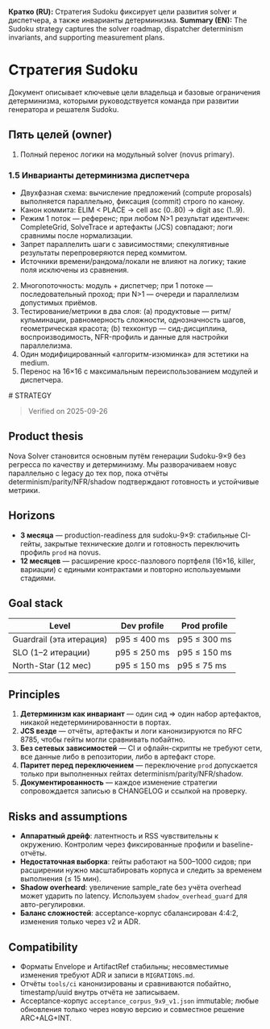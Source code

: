 **Кратко (RU):** Стратегия Sudoku фиксирует цели развития solver и диспетчера, а также инварианты детерминизма.
**Summary (EN):** The Sudoku strategy captures the solver roadmap, dispatcher determinism invariants, and supporting measurement plans.

# Стратегия Sudoku

Документ описывает ключевые цели владельца и базовые ограничения детерминизма, которыми руководствуется команда при развитии генератора и решателя Sudoku.

## Пять целей (owner)

1. Полный перенос логики на модульный solver (novus primary).

### 1.5 Инварианты детерминизма диспетчера

- Двухфазная схема: вычисление предложений (compute proposals) выполняется параллельно, фиксация (commit) строго по канону.
- Канон коммита: ELIM < PLACE → cell asc (0..80) → digit asc (1..9).
- Режим 1 поток — референс; при любом N>1 результат идентичен: CompleteGrid, SolveTrace и артефакты (JCS) совпадают; логи сравнимы после нормализации.
- Запрет параллелить шаги с зависимостями; спекулятивные результаты перепроверяются перед коммитом.
- Источники времени/рандома/локали не влияют на логику; такие поля исключены из сравнения.

<ol start="2">
<li>Многопоточность: модуль + диспетчер; при 1 потоке — последовательный проход; при N>1 — очереди и параллелизм допустимых приёмов.</li>
<li>Тестирование/метрики в два слоя: (a) продуктовые — ритм/кульминации, равномерность сложности, однозначность шагов, геометрическая красота; (b) техконтур — сид-дисциплина, воспроизводимость, NFR-профиль и данные для настройки параллелизма.</li>
<li>Один модифицированный «алгоритм-изюминка» для эстетики на medium.</li>
<li>Перенос на 16×16 с максимальным переиспользованием модулей и диспетчера.</li>
</ol>
# STRATEGY

> Verified on 2025-09-26

## Product thesis

Nova Solver становится основным путём генерации Sudoku-9×9 без регресса по
качеству и детерминизму. Мы разворачиваем новус параллельно с legacy до тех пор,
пока отчёты determinism/parity/NFR/shadow подтверждают готовность и устойчивые
метрики.

## Horizons

- **3 месяца** — production-readiness для sudoku-9×9: стабильные CI-гейты,
  закрытые технические долги и готовность переключить профиль `prod` на novus.
- **12 месяцев** — расширение кросс-пазлового портфеля (16×16, killer, вариации)
  с едиными контрактами и повторно используемыми стадиями.

## Goal stack

| Level | Dev profile | Prod profile |
| --- | --- | --- |
| Guardrail (эта итерация) | p95 ≤ 400 ms | p95 ≤ 300 ms |
| SLO (1–2 итерации) | p95 ≤ 250 ms | p95 ≤ 150 ms |
| North-Star (12 мес) | p95 ≤ 150 ms | p95 ≤ 75 ms |

## Principles

1. **Детерминизм как инвариант** — один сид ⇒ один набор артефактов, никакой
   недетерминированности в портах.
2. **JCS везде** — отчёты, артефакты и логи канонизируются по RFC 8785, чтобы
   гейты могли сравнивать побайтно.
3. **Без сетевых зависимостей** — CI и офлайн-скрипты не требуют сети, все
   данные либо в репозитории, либо в артефакт сторе.
4. **Паритет перед переключением** — переключение `prod` допускается только при
   выполненных гейтах determinism/parity/NFR/shadow.
5. **Документированность** — каждое изменение стратегии сопровождается записью в
   CHANGELOG и ссылкой на проверку.

## Risks and assumptions

- **Аппаратный дрейф**: латентность и RSS чувствительны к окружению. Контролим
  через фиксированные профили и baseline-отчёты.
- **Недостаточная выборка**: гейты работают на 500–1000 сидов; при расширении
  нужно масштабировать корпуса и следить за временем выполнения (≤ 15 мин).
- **Shadow overheard**: увеличение sample_rate без учёта overhead может ударить
  по latency. Используем `shadow_overhead_guard` для авто-регулировки.
- **Баланс сложностей**: acceptance-корпус сбалансирован 4:4:2, изменения только
  через v2 и ADR.

## Compatibility

- Форматы Envelope и ArtifactRef стабильны; несовместимые изменения требуют ADR
  и записи в `MIGRATIONS.md`.
- Отчёты `tools/ci` канонизированы и сравниваются побайтно, timestamp/uuid
  внутрь отчёта не записываем.
- Acceptance-корпус `acceptance_corpus_9x9_v1.json` immutable; любые обновления
  только через новую версию и совместное решение ARC+ALG+INT.
